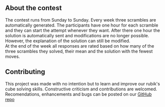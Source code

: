 ## About the contest

The contest runs from Sunday to Sunday. Every week three scrambles are automatically generated. The participants have one hour for each scramble and they can start the attempt whenever they want. After there one hour the solution is automatically sent and modifications are no longer possible. However, the explanation of the solution can still be modified.  
At the end of the week all responses are rated based on how many of the three scrambles they solved, their mean and the solution with the fewest moves.

## Contributing
This project was made with no intention but to learn and improve our rubik's cube solving skills. Constructive criticism and contributions are welcomed. Recomendations, enhancements and bugs can be posted on our [GitHub repo](https://github.com/crisszkutnik/fewestmoves-client)